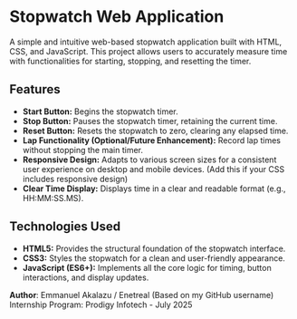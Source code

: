 # Stopwatch Web Application

A simple and intuitive web-based stopwatch application built with HTML, CSS, and JavaScript. This project allows users to accurately measure time with functionalities for starting, stopping, and resetting the timer.

##  Features

* **Start Button:** Begins the stopwatch timer.
* **Stop Button:** Pauses the stopwatch timer, retaining the current time.
* **Reset Button:** Resets the stopwatch to zero, clearing any elapsed time.
* **Lap Functionality (Optional/Future Enhancement):** Record lap times without stopping the main timer.
* **Responsive Design:** Adapts to various screen sizes for a consistent user experience on desktop and mobile devices. (Add this if your CSS includes responsive design)
* **Clear Time Display:** Displays time in a clear and readable format (e.g., HH:MM:SS.MS).

##  Technologies Used

* **HTML5:** Provides the structural foundation of the stopwatch interface.
* **CSS3:** Styles the stopwatch for a clean and user-friendly appearance.
* **JavaScript (ES6+):** Implements all the core logic for timing, button interactions, and display updates.


**Author**: Emmanuel Akalazu / Enetreal (Based on my GitHub username) Internship Program: Prodigy Infotech - July 2025
